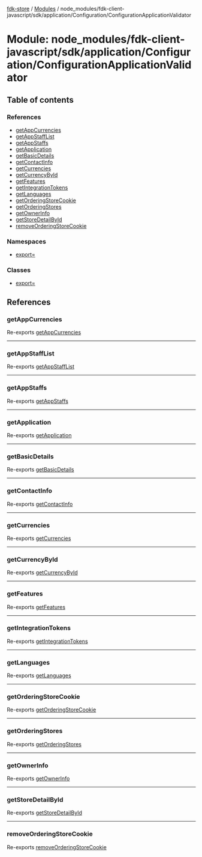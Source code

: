 [fdk-store](../README.md) / [Modules](../modules.md) / node\_modules/fdk-client-javascript/sdk/application/Configuration/ConfigurationApplicationValidator

# Module: node\_modules/fdk-client-javascript/sdk/application/Configuration/ConfigurationApplicationValidator

## Table of contents

### References

- [getAppCurrencies](node_modules_fdk_client_javascript_sdk_application_Configuration_ConfigurationApplicationValidator.md#getappcurrencies)
- [getAppStaffList](node_modules_fdk_client_javascript_sdk_application_Configuration_ConfigurationApplicationValidator.md#getappstafflist)
- [getAppStaffs](node_modules_fdk_client_javascript_sdk_application_Configuration_ConfigurationApplicationValidator.md#getappstaffs)
- [getApplication](node_modules_fdk_client_javascript_sdk_application_Configuration_ConfigurationApplicationValidator.md#getapplication)
- [getBasicDetails](node_modules_fdk_client_javascript_sdk_application_Configuration_ConfigurationApplicationValidator.md#getbasicdetails)
- [getContactInfo](node_modules_fdk_client_javascript_sdk_application_Configuration_ConfigurationApplicationValidator.md#getcontactinfo)
- [getCurrencies](node_modules_fdk_client_javascript_sdk_application_Configuration_ConfigurationApplicationValidator.md#getcurrencies)
- [getCurrencyById](node_modules_fdk_client_javascript_sdk_application_Configuration_ConfigurationApplicationValidator.md#getcurrencybyid)
- [getFeatures](node_modules_fdk_client_javascript_sdk_application_Configuration_ConfigurationApplicationValidator.md#getfeatures)
- [getIntegrationTokens](node_modules_fdk_client_javascript_sdk_application_Configuration_ConfigurationApplicationValidator.md#getintegrationtokens)
- [getLanguages](node_modules_fdk_client_javascript_sdk_application_Configuration_ConfigurationApplicationValidator.md#getlanguages)
- [getOrderingStoreCookie](node_modules_fdk_client_javascript_sdk_application_Configuration_ConfigurationApplicationValidator.md#getorderingstorecookie)
- [getOrderingStores](node_modules_fdk_client_javascript_sdk_application_Configuration_ConfigurationApplicationValidator.md#getorderingstores)
- [getOwnerInfo](node_modules_fdk_client_javascript_sdk_application_Configuration_ConfigurationApplicationValidator.md#getownerinfo)
- [getStoreDetailById](node_modules_fdk_client_javascript_sdk_application_Configuration_ConfigurationApplicationValidator.md#getstoredetailbyid)
- [removeOrderingStoreCookie](node_modules_fdk_client_javascript_sdk_application_Configuration_ConfigurationApplicationValidator.md#removeorderingstorecookie)

### Namespaces

- [export&#x3D;](node_modules_fdk_client_javascript_sdk_application_Configuration_ConfigurationApplicationValidator.export_.md)

### Classes

- [export&#x3D;](../classes/node_modules_fdk_client_javascript_sdk_application_Configuration_ConfigurationApplicationValidator.export_-1.md)

## References

### getAppCurrencies

Re-exports [getAppCurrencies](node_modules_fdk_client_javascript_sdk_application_Configuration_ConfigurationApplicationValidator.export_.md#getappcurrencies)

___

### getAppStaffList

Re-exports [getAppStaffList](node_modules_fdk_client_javascript_sdk_application_Configuration_ConfigurationApplicationValidator.export_.md#getappstafflist)

___

### getAppStaffs

Re-exports [getAppStaffs](node_modules_fdk_client_javascript_sdk_application_Configuration_ConfigurationApplicationValidator.export_.md#getappstaffs)

___

### getApplication

Re-exports [getApplication](node_modules_fdk_client_javascript_sdk_application_Configuration_ConfigurationApplicationValidator.export_.md#getapplication)

___

### getBasicDetails

Re-exports [getBasicDetails](node_modules_fdk_client_javascript_sdk_application_Configuration_ConfigurationApplicationValidator.export_.md#getbasicdetails)

___

### getContactInfo

Re-exports [getContactInfo](node_modules_fdk_client_javascript_sdk_application_Configuration_ConfigurationApplicationValidator.export_.md#getcontactinfo)

___

### getCurrencies

Re-exports [getCurrencies](node_modules_fdk_client_javascript_sdk_application_Configuration_ConfigurationApplicationValidator.export_.md#getcurrencies)

___

### getCurrencyById

Re-exports [getCurrencyById](node_modules_fdk_client_javascript_sdk_application_Configuration_ConfigurationApplicationValidator.export_.md#getcurrencybyid)

___

### getFeatures

Re-exports [getFeatures](node_modules_fdk_client_javascript_sdk_application_Configuration_ConfigurationApplicationValidator.export_.md#getfeatures)

___

### getIntegrationTokens

Re-exports [getIntegrationTokens](node_modules_fdk_client_javascript_sdk_application_Configuration_ConfigurationApplicationValidator.export_.md#getintegrationtokens)

___

### getLanguages

Re-exports [getLanguages](node_modules_fdk_client_javascript_sdk_application_Configuration_ConfigurationApplicationValidator.export_.md#getlanguages)

___

### getOrderingStoreCookie

Re-exports [getOrderingStoreCookie](node_modules_fdk_client_javascript_sdk_application_Configuration_ConfigurationApplicationValidator.export_.md#getorderingstorecookie)

___

### getOrderingStores

Re-exports [getOrderingStores](node_modules_fdk_client_javascript_sdk_application_Configuration_ConfigurationApplicationValidator.export_.md#getorderingstores)

___

### getOwnerInfo

Re-exports [getOwnerInfo](node_modules_fdk_client_javascript_sdk_application_Configuration_ConfigurationApplicationValidator.export_.md#getownerinfo)

___

### getStoreDetailById

Re-exports [getStoreDetailById](node_modules_fdk_client_javascript_sdk_application_Configuration_ConfigurationApplicationValidator.export_.md#getstoredetailbyid)

___

### removeOrderingStoreCookie

Re-exports [removeOrderingStoreCookie](node_modules_fdk_client_javascript_sdk_application_Configuration_ConfigurationApplicationValidator.export_.md#removeorderingstorecookie)
